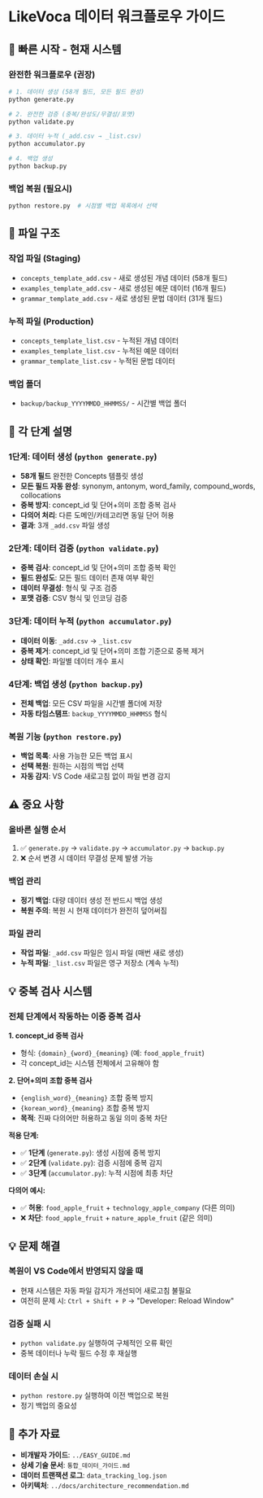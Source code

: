 # LikeVoca 데이터 워크플로우 가이드

## 🚀 빠른 시작 - 현재 시스템

### 완전한 워크플로우 (권장)
```bash
# 1. 데이터 생성 (58개 필드, 모든 필드 완성)
python generate.py

# 2. 완전한 검증 (중복/완성도/무결성/포맷)
python validate.py

# 3. 데이터 누적 (_add.csv → _list.csv)
python accumulator.py

# 4. 백업 생성
python backup.py
```

### 백업 복원 (필요시)
```bash
python restore.py  # 시점별 백업 목록에서 선택
```

## 📁 파일 구조

### 작업 파일 (Staging)
- `concepts_template_add.csv` - 새로 생성된 개념 데이터 (58개 필드)
- `examples_template_add.csv` - 새로 생성된 예문 데이터 (16개 필드)
- `grammar_template_add.csv` - 새로 생성된 문법 데이터 (31개 필드)

### 누적 파일 (Production)
- `concepts_template_list.csv` - 누적된 개념 데이터
- `examples_template_list.csv` - 누적된 예문 데이터
- `grammar_template_list.csv` - 누적된 문법 데이터

### 백업 폴더
- `backup/backup_YYYYMMDD_HHMMSS/` - 시간별 백업 폴더

## 🔧 각 단계 설명

### 1단계: 데이터 생성 (`python generate.py`)
- **58개 필드** 완전한 Concepts 템플릿 생성
- **모든 필드 자동 완성**: synonym, antonym, word_family, compound_words, collocations
- **중복 방지**: concept_id 및 단어+의미 조합 중복 검사
- **다의어 처리**: 다른 도메인/카테고리면 동일 단어 허용
- **결과**: 3개 `_add.csv` 파일 생성

### 2단계: 데이터 검증 (`python validate.py`)
- **중복 검사**: concept_id 및 단어+의미 조합 중복 확인
- **필드 완성도**: 모든 필드 데이터 존재 여부 확인
- **데이터 무결성**: 형식 및 구조 검증
- **포맷 검증**: CSV 형식 및 인코딩 검증

### 3단계: 데이터 누적 (`python accumulator.py`)
- **데이터 이동**: `_add.csv` → `_list.csv`
- **중복 제거**: concept_id 및 단어+의미 조합 기준으로 중복 제거
- **상태 확인**: 파일별 데이터 개수 표시

### 4단계: 백업 생성 (`python backup.py`)
- **전체 백업**: 모든 CSV 파일을 시간별 폴더에 저장
- **자동 타임스탬프**: `backup_YYYYMMDD_HHMMSS` 형식

### 복원 기능 (`python restore.py`)
- **백업 목록**: 사용 가능한 모든 백업 표시
- **선택 복원**: 원하는 시점의 백업 선택
- **자동 감지**: VS Code 새로고침 없이 파일 변경 감지

## ⚠️ 중요 사항

### 올바른 실행 순서
1. ✅ `generate.py` → `validate.py` → `accumulator.py` → `backup.py`
2. ❌ 순서 변경 시 데이터 무결성 문제 발생 가능

### 백업 관리
- **정기 백업**: 대량 데이터 생성 전 반드시 백업 생성
- **복원 주의**: 복원 시 현재 데이터가 완전히 덮어써짐

### 파일 관리
- **작업 파일**: `_add.csv` 파일은 임시 파일 (매번 새로 생성)
- **누적 파일**: `_list.csv` 파일은 영구 저장소 (계속 누적)

## 💡 중복 검사 시스템

### 전체 단계에서 작동하는 이중 중복 검사

**1. concept_id 중복 검사**
- 형식: `{domain}_{word}_{meaning}` (예: `food_apple_fruit`)
- 각 concept_id는 시스템 전체에서 고유해야 함

**2. 단어+의미 조합 중복 검사**
- `{english_word}_{meaning}` 조합 중복 방지
- `{korean_word}_{meaning}` 조합 중복 방지
- **목적**: 진짜 다의어만 허용하고 동일 의미 중복 차단

**적용 단계:**
- ✅ **1단계** (`generate.py`): 생성 시점에 중복 방지
- ✅ **2단계** (`validate.py`): 검증 시점에 중복 감지
- ✅ **3단계** (`accumulator.py`): 누적 시점에 최종 차단

**다의어 예시:**
- ✅ **허용**: `food_apple_fruit` + `technology_apple_company` (다른 의미)
- ❌ **차단**: `food_apple_fruit` + `nature_apple_fruit` (같은 의미)

## 💡 문제 해결

### 복원이 VS Code에서 반영되지 않을 때
- 현재 시스템은 자동 파일 감지가 개선되어 새로고침 불필요
- 여전히 문제 시: `Ctrl + Shift + P` → "Developer: Reload Window"

### 검증 실패 시
- `python validate.py` 실행하여 구체적인 오류 확인
- 중복 데이터나 누락 필드 수정 후 재실행

### 데이터 손실 시
- `python restore.py` 실행하여 이전 백업으로 복원
- 정기 백업의 중요성

## 🔗 추가 자료

- **비개발자 가이드**: `../EASY_GUIDE.md`
- **상세 기술 문서**: `통합_데이터_가이드.md`
- **데이터 트랜잭션 로그**: `data_tracking_log.json`
- **아키텍처**: `../docs/architecture_recommendation.md`
